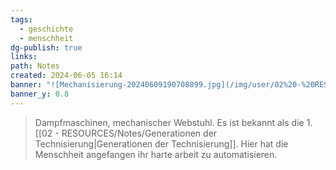 ```yaml
---
tags:
  - geschichte
  - menschheit
dg-publish: true
links: 
path: Notes
created: 2024-06-05 16:14
banner: "![Mechanisierung-20240609190708899.jpg](/img/user/02%20-%20RESOURCES/Files/Banners/Mechanisierung-20240609190708899.jpg)"
banner_y: 0.8
---
```

> Dampfmaschinen, mechanischer Webstuhl. Es ist bekannt als die 1. [[02 - RESOURCES/Notes/Generationen der Technisierung\|Generationen der Technisierung]]. Hier hat die Menschheit angefangen ihr harte arbeit zu automatisieren.
> 


